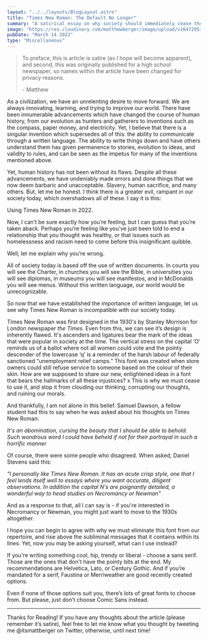```yaml
---
layout: "../../layouts/BlogLayout.astro"
title: "Times New Roman: The Default No Longer"
summary: "A satirical essay on why society should immediately cease the use of Times New Roman"
image: "https://res.cloudinary.com/matthewberger/image/upload/v1647295380/curtis_thornton_nsq_H_Rbh_Isk_unsplash_43d3da030f.jpg"
pubDate: "March 14 2022"
type: "Miscellaneous"
---
```



> To preface, this is article is satire (as I hope will become apparent), and second, this was originally published for a high school newspaper, so names within the article have been changed for privacy reasons.
> 
> \- Matthew

As a civilization, we have an unrelenting desire to move forward. We are always innovating, learning, and trying to improve our world. There have been innumerable advancements which have changed the course of human history, from our evolution as hunters and gatherers to inventions such as the compass, paper money, and electricity. Yet, I believe that there is a singular invention which supersedes all of this: the ability to communicate through a written language. The ability to write things down and have others understand them has given permanence to stories, evolution to ideas, and validity to rules, and can be seen as the impetus for many of the inventions mentioned above.

Yet, human history has not been without its flaws. Despite all these advancements, we have undeniably made errors and done things that we now deem barbaric and unacceptable. Slavery, human sacrifice, and many others. But, let me be honest. I think there is a greater evil, rampant in our society today, which overshadows all of these. I say it is this:

Using Times New Roman in 2022.

Now, I can’t be sure exactly how you’re feeling, but I can guess that you’re taken aback. Perhaps you’re feeling like you’ve just been told to end a relationship that you thought was healthy, or that issues such as homelessness and racism need to come before this insignificant quibble.

Well, let me explain why you’re wrong.

All of society today is based off the use of written documents. In courts you will see the Charter, in churches you will see the Bible, in universities you will see diplomas, in museums you will see manifestos, and in McDonalds you will see menus. Without this written language, our world would be unrecognizable.

So now that we have established the importance of written language, let us see why Times New Roman is incompatible with our society today.

Times New Roman was first designed in the 1930's by Stanley Morrison for London newspaper *the Times.* Even from this, we can see it’s design is inherently flawed. It's ascenders and ligatures bear the mark of the ideas that were popular in society at the time. The vertical stress on the capital ‘O’ reminds us of a ballot where not all women could vote and the pointy descender of the lowercase ‘q’ is a reminder of the harsh labour of federally sanctioned “unemployment relief camps.” This font was created when store owners could still refuse service to someone based on the colour of their skin. How are we supposed to share our new, enlightened ideas in a font that bears the hallmarks of all these injustices?
x
This is why we must cease to use it, and stop it from clouding our thinking, corrupting our thoughts, and ruining our morals.

And thankfully, I am not alone in this belief. Samuel Dawson, a fellow student had this to say when he was asked about his thoughts on Times New Roman:

*It's an abomination, cursing the beauty that I should be able to behold. Such wondrous word I could have beheld if not for their portrayal in such a horrific manner*

Of course, there were some people who disagreed. When asked, Daniel Stevens said this:

*"I personally like Times New Roman. It has an acute crisp style, one that I feel lends itself well to essays where you want accurate, diligent observations. In addition the capital N's are poignantly detailed, a wonderful way to head studies on Necromancy or Newman"*

And as a response to that, all I can say is - if you're interested in Necromancy or Newman, you might just want to move to the 1930s altogether.

I hope you can begin to agree with why we must eliminate this font from our repertoire, and rise above the subliminal messages that it contains within its lines. Yet, now you may be asking yourself, what can I use instead?

If you're writing something cool, hip, trendy or liberal - choose a sans serif. Those are the ones that don't have the pointy bits at the end. My recommendations are Helvetica, Lato, or Century Gothic. And if you’re mandated for a serif, Faustina or Merriweather are good recently created options.

Even if none of those options suit you, there’s lots of great fonts to choose from. But please, just don’t choose Comic Sans instead.

---
Thanks for Reading! If you have any thoughts about the article (please remember it’s satire), feel free to let me know what you thought by tweeting me @itsmattberger on Twitter, otherwise, until next time!


